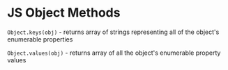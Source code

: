 # JS Object Methods

`Object.keys(obj)` - returns array of strings representing all of the object's enumerable properties

`Object.values(obj)` - returns array of all the object's enumerable property values
